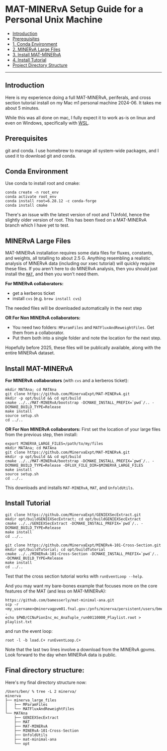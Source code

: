 # MAT-MINERvA Setup Guide for a Personal Unix Machine

- [Introduction](#introduction)
- [Prerequisites](#prerequisites)
- [1. Conda Environment](#conda-environment)
- [2. MINERvA Large Files](#minerva-large-files)
- [3. Install MAT-MINERvA](#install-mat-minerva)
- [4. Install Tutorial](#install-tutorial)
- [Project Directory Structure](#final-directory-structure)

-------------------------

## Introduction
Here is my experience doing a full MAT-MINERvA, periferals, and cross section tutorial install on my Mac m1 personal machine 2024-06. It takes me about 5 minutes.

While this was all done on mac, I fully expect it to work as-is on linux and even on Windows, specifically with [WSL](https://learn.microsoft.com/en-us/windows/wsl/about).

## Prerequisites
git and conda. I use homebrew to manage all system-wide packages, and I used it to download git and conda.

## Conda Environment
Use conda to install root and cmake:
```
conda create -n root_env
conda activate root_env
conda install root=6.28.12 -c conda-forge
conda install cmake
```
There's an issue with the latest version of root and TUnfold, hence the slightly older version of root. This has been fixed on a MAT-MINERvA branch which I have yet to test.

## MINERvA Large Files
MAT-MINERvA installation requires some data files for fluxes, constants, and weights, all totalling to about 2.5 G. Anything resembling a realistic analysis of MINERvA data (including our xsec tutorial) will quickly require these files. If you aren't here to do MINERvA analysis, then you should just install the [`MAT`](https://github.com/MinervaExpt/MAT), and then you won't need them.

**For MINERvA collaborators:**
* get a kerberos ticket
* install `cvs` (e.g. `brew install cvs`)

The needed files will be downloaded automatically in the next step

**OR For Non MINERvA collaborators:**
* You need two folders: `MParamFiles` and `MATFluxAndReweightFiles`. Get them from a collaborator.
* Put them both into a single folder and note the location for the next step.

Hopefully before 2025, these files will be publically available, along with the entire MINERvA dataset.

## Install MAT-MINERvA
**For MINERvA collaborators** (with `cvs` and a kerberos ticket):
```
mkdir MATAna; cd MATAna
git clone https://github.com/MinervaExpt/MAT-MINERvA.git
mkdir -p opt/build && cd opt/build
cmake ../../MAT-MINERvA/bootstrap -DCMAKE_INSTALL_PREFIX=`pwd`/.. -DCMAKE_BUILD_TYPE=Release
make install
source setup.sh
cd ../..
```

**OR For Non MINERvA collaborators:**
First set the location of your large files from the previous step, then install:
```
export MINERVA_LARGE_FILES=/path/to/my/files
mkdir MATAna; cd MATAna
git clone https://github.com/MinervaExpt/MAT-MINERvA.git
mkdir -p opt/build && cd opt/build
cmake ../../MAT-MINERvA/bootstrap -DCMAKE_INSTALL_PREFIX=`pwd`/.. -DCMAKE_BUILD_TYPE=Release -DFLUX_FILE_DIR=$MINERVA_LARGE_FILES
make install
source setup.sh
cd ../..
```
This downloads and installs `MAT-MINERvA`, `MAT`, and `UnfoldUtils`.

## Install Tutorial
```
git clone https://github.com/MinervaExpt/GENIEXSecExtract.git
mkdir opt/buildGENIEXSecExtract; cd opt/buildGENIEXSecExtract
cmake ../../GENIEXSecExtract -DCMAKE_INSTALL_PREFIX=`pwd`/.. -DCMAKE_BUILD_TYPE=Release
make install
cd ../..

git clone https://github.com/MinervaExpt/MINERvA-101-Cross-Section.git
mkdir opt/buildTutorial; cd opt/buildTutorial
cmake ../../MINERvA-101-Cross-Section -DCMAKE_INSTALL_PREFIX=`pwd`/.. -DCMAKE_BUILD_TYPE=Release
make install
cd ../..
```

Test that the cross section tutorial works with `runEventLoop --help`.

And you may want my bare-bones example that focuses more on the core features of the MAT (and less on MAT-MINERvA):
```
https://github.com/bamesserly/mat-minimal-ana.git
scp -r <my_username>@minervagpvm01.fnal.gov:/pnfs/minerva/persistent/users/bmesserl/pions/20190824/merged/mc/ME1A/CCNuPionInc_mc_AnaTuple_run00110000_Playlist.root .
echo $PWD/CCNuPionInc_mc_AnaTuple_run00110000_Playlist.root > playlist.txt
```
and run the event loop:
```
root -l -b load.C+ runEventLoop.C+
```
Note that the last two lines involve a download from the MINERvA gpvms. Look forward to the day when MINERvA data is public.

## Final directory structure:
Here's my final directory structure now:
```
/Users/ben/ % tree -L 2 minerva/
minerva
├── minerva_large_files
│   ├── MParamFiles
│   └── MATFluxAndReweightFiles
└── MATAna
    ├── GENIEXSecExtract
    ├── MAT
    ├── MAT-MINERvA
    ├── MINERvA-101-Cross-Section
    ├── UnfoldUtils
    ├── mat-minimal-ana
    └── opt
```
